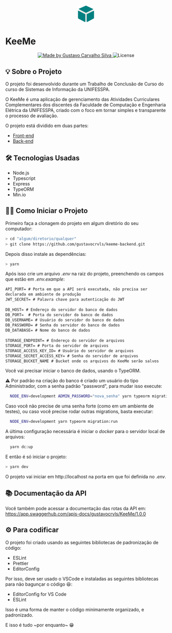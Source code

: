 <p align="center">
  <img src="https://github.com/gustavocrvls/icons/blob/f9f809ad6c69d21ca1c5149f2b910ea9e294d43a/keeme.png" width="50"/>
</p>

# KeeMe

<p align="center">
  <a href="https://rocketseat.com.br">
    <img alt="Made by Gustavo Carvalho Silva" src="https://img.shields.io/badge/made%20by-Gustavo%20Carvalho%20Silva-008080">
  </a>
  <img alt="License" src="https://img.shields.io/badge/license-MIT-008080">
</p>

## 💡 Sobre o Projeto

O projeto foi desenvolvido durante um Trabalho de Conclusão de Curso do curso de Sistemas de Informação da UNIFESSPA.

O KeeMe é uma aplicação de gerenciamento das Atividades Curriculares Complementares dos discentes da Faculdade de Computação e Engenharia Elétrica da UNIFESSPA, criado com o foco em tornar simples e transparente o processo de avaliação.

O projeto está dividido em duas partes:
- [Front-end](https://github.com/gustavocrvls/keeme-frontend)
- [Back-end](https://github.com/gustavocrvls/keeme-backend)

## 🛠 Tecnologias Usadas
- Node.js
- Typescript
- Express
- TypeORM
- Min.io

## 🧙‍♂️ Como Iniciar o Projeto

Primeiro faça a clonagem do projeto em algum diretório do seu computador:
```bash
> cd "algum/diretorio/qualquer"
> git clone https://github.com/gustavocrvls/keeme-backend.git
```
Depois disso instale as dependências:
```bash
> yarn
```
Após isso crie um arquivo _.env_ na raiz do projeto, preenchendo os campos que estão em _.env.example_:

```env
API_PORT= # Porta em que a API será executada, não precisa ser declarada em ambiente de produção
JWT_SECRET= # Palavra chave para autenticação do JWT

DB_HOST= # Endereço do servidor do banco de dados
DB_PORT=  # Porta do servidor do banco de dados
DB_USERNAME= # Usuário do servidor do banco de dados
DB_PASSWORD= # Senha do servidor do banco de dados
DB_DATABASE= # Nome do banco de dados

STORAGE_ENDPOINT= # Endereço do servidor de arquivos
STORAGE_PORT= # Porta do servidor de arquivos
STORAGE_ACCESS_KEY_ID= # Usuário do servidor de arquivos
STORAGE_SECRET_ACCESS_KEY= # Senha do servidor de arquivos
STORAGE_BUCKET_NAME # Bucket onde os arquivos do KeeMe serão salvos
```

Você vai precisar iniciar o banco de dados, usando o TypeORM.

⚠ Por padrão na criação do banco é criado um usuário do tipo Administrador, com a senha padrão "password", para mudar isso execute:
```bash
  NODE_ENV=development ADMIN_PASSWORD="nova_senha" yarn typeorm migration:run
```

Caso você não precise de uma senha forte (como em um ambiente de testes), ou caso você precise rodar outras migrations, basta executar:
```bash
  NODE_ENV=development yarn typeorm migration:run
```

A última configuração necessária é iniciar o _docker_ para o servidor local de arquivos:
```bash
  yarn dc:up
```

E então é só iniciar o projeto:
```bash
> yarn dev
```

O projeto vai iniciar em http://localhost na porta em que foi definida no _.env_.

## 📚 Documentação da API

Você também pode acessar a documentação das rotas da API em:
https://app.swaggerhub.com/apis-docs/gustavocrvls/KeeMe/1.0.0

## ⚙ Para codificar

O projeto foi criado usando as seguintes bibliotecas de padronização de código:
- ESLint
- Prettier
- EditorConfig

Por isso, deve ser usado o VSCode e instaladas as seguintes bibliotecas para não bagunçar o código 😆:
- EditorConfig for VS Code
- ESLint

Isso é uma forma de manter o código minimamente organizado, e padronizado.

E isso é tudo ~por enquanto~ 😁
